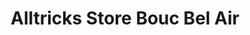 ---
title: "Alltricks Store Bouc Bel Air"
url: /bouc-bel-air/alltricks-store-bouc-bel-air/
shop: vélo
---
